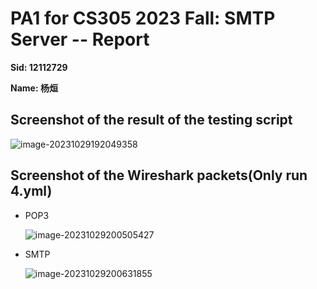 # PA1 for CS305 2023 Fall: SMTP Server -- Report

**Sid: 12112729**

**Name: 杨烜**

##  Screenshot of the result of the testing script

![image-20231029192049358](C:\Users\DELL\AppData\Roaming\Typora\typora-user-images\image-20231029192049358.png)

## Screenshot of the Wireshark packets(Only run 4.yml)

- POP3

  ![image-20231029200505427](C:\Users\DELL\AppData\Roaming\Typora\typora-user-images\image-20231029200505427.png)

- SMTP

  ![image-20231029200631855](C:\Users\DELL\AppData\Roaming\Typora\typora-user-images\image-20231029200631855.png)

  